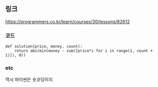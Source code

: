 ## 링크
https://programmers.co.kr/learn/courses/30/lessons/82612

### 코드
```
def solution(price, money, count):
    return abs(min(money - sum([price*i for i in range(1, count + 1)]), 0))
```
### etc
역시 파이썬은 숏코딩이지
